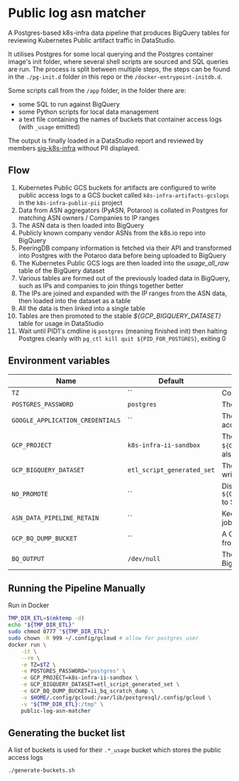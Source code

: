 # Public log asn matcher

A Postgres-based k8s-infra data pipeline that produces BigQuery tables for reviewing Kubernetes Public artifact traffic in DataStudio.

It utilises Postgres for some local querying and the Postgres container image's init folder, where several shell scripts are sourced and SQL queries are run.
The process is split between multiple steps, the steps can be found in the `./pg-init.d` folder in this repo or the `/docker-entrypoint-initdb.d`.

Some scripts call from the `/app` folder, in the folder there are:

- some SQL to run against BigQuery
- some Python scripts for local data management
- a text file containing the names of buckets that container access logs (with `_usage` emitted)

The output is finally loaded in a DataStudio report and reviewed by members [sig-k8s-infra](https://github.com/kubernetes/community/blob/master/sig-k8s-infra/README.md) without PII displayed.

## Flow

1. Kubernetes Public GCS buckets for artifacts are configured to write public access logs to a GCS bucket called `k8s-infra-artifacts-gcslogs` in the `k8s-infra-public-pii` project
2. Data from ASN aggregators (PyASN, Potaroo) is collated in Postgres for matching ASN owners / Companies to IP ranges
3. The ASN data is then loaded into BigQuery
4. Publicly known company vendor ASNs from the k8s.io repo into BigQuery
5. PeeringDB company information is fetched via their API and transformed into Postgres with the Potaroo data before being uploaded to BigQuery
6. The Kubernetes Public GCS logs are then loaded into the _usage_all_raw_ table of the BigQuery dataset
7. Various tables are formed out of the previously loaded data in BigQuery, such as IPs and companies to join things together better
8. The IPs are joined and expanded with the IP ranges from the ASN data, then loaded into the dataset as a table
9. All the data is then linked into a single table
10. Tables are then promoted to the stable _${GCP_BIGQUERY_DATASET}_ table for usage in DataStudio
11. Wait until PID1's cmdline is `postgres` (meaning finished init) then halting Postgres cleanly with `pg_ctl kill quit ${PID_FOR_POSTGRES}`, exiting 0

## Environment variables

| Name                             | Default                    | Description                                                                           |
| -------------------------------- | -------------------------- | ------------------------------------------------------------------------------------- |
| `TZ`                             | ``                         | Container time zone                                                                   |
| `POSTGRES_PASSWORD`              | `postgres`                 | The password to set for Postgres                                                      |
| `GOOGLE_APPLICATION_CREDENTIALS` | ``                         | The path to the GCP service account json key                                          |
| `GCP_PROJECT`                    | `k8s-infra-ii-sandbox`     | The project to target which hosts `${GCP_BIGQUERY_DATASET}` and also will be billed   |
| `GCP_BIGQUERY_DATASET`           | `etl_script_generated_set` | The dataset and basename to write to (appends date)                                   |
| `NO_PROMOTE`                     | ``                         | Disable the promotion of `${GCP_BIGQUERY_DATASET}_${DATE}` to ${GCP_BIGQUERY_DATASET} |
| `ASN_DATA_PIPELINE_RETAIN`       | ``                         | Keeps Postgres running after the job has completed                                    |
| `GCP_BQ_DUMP_BUCKET`             | ``                         | A GCP bucket to dump content from BigQuery                                            |
| `BQ_OUTPUT`                      | `/dev/null`                | The file to output the logs for BigQuery to                                           |

## Running the Pipeline Manually

Run in Docker

```bash
TMP_DIR_ETL=$(mktemp -d)
echo "${TMP_DIR_ETL}"
sudo chmod 0777 "${TMP_DIR_ETL}"
sudo chown -R 999 ~/.config/gcloud # allow for postgres user
docker run \
    -it \
    --rm \
    -e TZ=$TZ \
    -e POSTGRES_PASSWORD="postgres" \
    -e GCP_PROJECT=k8s-infra-ii-sandbox \
    -e GCP_BIGQUERY_DATASET=etl_script_generated_set \
    -e GCP_BQ_DUMP_BUCKET=ii_bq_scratch_dump \
    -v $HOME/.config/gcloud:/var/lib/postgresql/.config/gcloud \
    -v "${TMP_DIR_ETL}:/tmp" \
    public-log-asn-matcher
```

## Generating the bucket list

A list of buckets is used for their `.*_usage` bucket which stores the public access logs

```bash
./generate-buckets.sh
```
